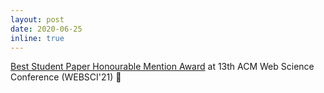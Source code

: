 ```yaml
---
layout: post
date: 2020-06-25
inline: true
---
```



[Best Student Paper Honourable Mention Award](https://websci21.webscience.org/paper-sessions/) at 13th ACM Web Science Conference (WEBSCI'21) 🎉
